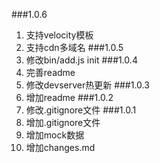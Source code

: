 ###1.0.6
1. 支持velocity模板
2. 支持cdn多域名
###1.0.5
1. 修改bin/add.js init
###1.0.4
1. 完善readme
2. 修改devserver热更新
###1.0.3
1. 增加readme
###1.0.2
1. 修改.gitignore文件
###1.0.1
1. 增加.gitignore文件
2. 增加mock数据
3. 增加changes.md
